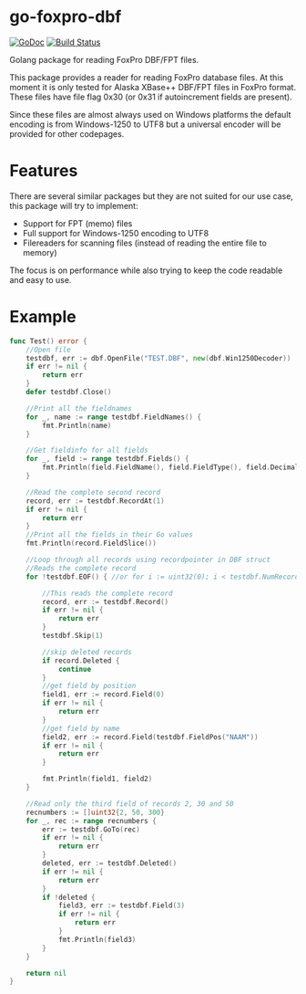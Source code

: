# go-foxpro-dbf

[![GoDoc](https://godoc.org/github.com/golang/gddo?status.svg)](http://godoc.org/github.com/SebastiaanKlippert/go-foxpro-dbf)
[![Build Status](https://travis-ci.org/SebastiaanKlippert/go-foxpro-dbf.svg?branch=master)](https://travis-ci.org/SebastiaanKlippert/go-foxpro-dbf)


Golang package for reading FoxPro DBF/FPT files.

This package provides a reader for reading FoxPro database files.
At this moment it is only tested for Alaska XBase++ DBF/FPT files in FoxPro format.
These files have file flag 0x30 (or 0x31 if autoincrement fields are present).

Since these files are almost always used on Windows platforms the default encoding is
from Windows-1250 to UTF8 but a universal encoder will be provided for other codepages.

# Features 

There are several similar packages but they are not suited for our use case, this package will try to implement:
* Support for FPT (memo) files
* Full support for Windows-1250 encoding to UTF8
* Filereaders for scanning files (instead of reading the entire file to memory)

The focus is on performance while also trying to keep the code readable and easy to use.

# Example

```go
func Test() error {
	//Open file
	testdbf, err := dbf.OpenFile("TEST.DBF", new(dbf.Win1250Decoder))
	if err != nil {
		return err
	}
	defer testdbf.Close()

	//Print all the fieldnames
	for _, name := range testdbf.FieldNames() {
		fmt.Println(name)
	}

	//Get fieldinfo for all fields
	for _, field := range testdbf.Fields() {
		fmt.Println(field.FieldName(), field.FieldType(), field.Decimals /*etc*/)
	}

	//Read the complete second record
	record, err := testdbf.RecordAt(1)
	if err != nil {
		return err
	}
	//Print all the fields in their Go values
	fmt.Println(record.FieldSlice())

	//Loop through all records using recordpointer in DBF struct
	//Reads the complete record
	for !testdbf.EOF() { //or for i := uint32(0); i < testdbf.NumRecords(); i++ {

		//This reads the complete record
		record, err := testdbf.Record()
		if err != nil {
			return err
		}
		testdbf.Skip(1)

		//skip deleted records
		if record.Deleted {
			continue
		}
		//get field by position
		field1, err := record.Field(0)
		if err != nil {
			return err
		}
		//get field by name
		field2, err := record.Field(testdbf.FieldPos("NAAM"))
		if err != nil {
			return err
		}

		fmt.Println(field1, field2)
	}

	//Read only the third field of records 2, 30 and 50
	recnumbers := []uint32{2, 50, 300}
	for _, rec := range recnumbers {
		err := testdbf.GoTo(rec)
		if err != nil {
			return err
		}
		deleted, err := testdbf.Deleted()
		if err != nil {
			return err
		}
		if !deleted {
			field3, err := testdbf.Field(3)
			if err != nil {
				return err
			}
			fmt.Println(field3)
		}
	}

	return nil
}
```